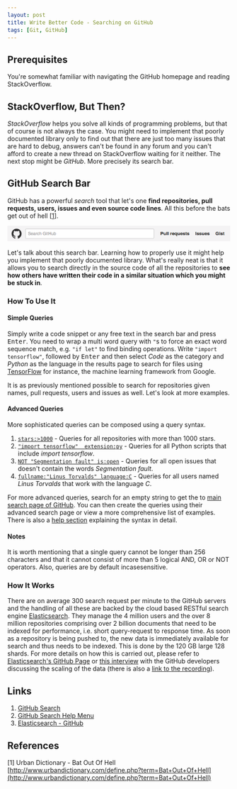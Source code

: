 ```yaml
---
layout: post
title: Write Better Code - Searching on GitHub
tags: [Git, GitHub]
---
```


## Prerequisites
You're somewhat familiar with navigating the GitHub homepage and reading StackOverflow.

## StackOverflow, But Then?
*StackOverflow* helps you solve all kinds of programming problems, but that of course is not always the case. You might need to implement that poorly documented library only to find out that there are just too many issues that are hard to debug, answers can't be found in any forum and you can't afford to create a new thread on StackOverflow waiting for it neither. The next stop might be *GitHub*. More precisely its search bar.

## GitHub Search Bar
GitHub has a powerful *search* tool that let's one **find repositories, pull requests, users, issues and even source code lines**. All this before the bats get out of hell [[1](#references)].

![GitHubSearchBar](/assets/2015-12-18-searchbar.png)

Let's talk about this search bar. Learning how to properly use it might help you implement that poorly documented library. What's really neat is that it allows you to search directly in the source code of all the repositories to **see how others have written their code in a similar situation which you might be stuck in**.

### How To Use It

#### Simple Queries
Simply write a code snippet or any free text in the search bar and press <kbd>Enter</kbd>. You need to wrap a multi word query with `"`s to force an exact word sequence match, e.g. `"if let"` to find binding operations. Write `"import tensorflow"`, followed by <kbd>Enter</kbd> and then select *Code* as the category and *Python* as the language in the results page to search for files using [TensorFlow](https://www.tensorflow.org) for instance, the machine learning framework from Google.

It is as previously mentioned possible to search for repositories given names, pull requests, users and issues as well. Let's look at more examples.

#### Advanced Queries
More sophisticated queries can be composed using a query syntax.

1. [`stars:>1000`](https://github.com/search?q=stars%3A%3E1000&s=updated&type=Repositories) - Queries for all repositories with more than 1000 stars.
2. [`"import tensorflow"  extension:py`](https://github.com/search?utf8=✓&q=%22import+tensorflow%22++extension%3Apy&type=Code&ref=searchresults) - Queries for all Python scripts that include *import tensorflow*.
3. [`NOT "Segmentation fault" is:open`](https://github.com/search?utf8=✓&q=NOT+%22segmentation+fault%22+is%3Aopen) - Queries for all open issues that doesn't contain the words *Segmentation fault*.
4. [`fullname:"Linus Torvalds" language:C`](https://github.com/search?utf8=✓&q=fullname%3A%22Linus+Torvalds%22+language%3AC&type=Users&ref=searchresults) - Queries for all users named *Linus Torvalds* that work with the language *C*.

For more advanced queries, search for an empty string to get the to [main search page of GitHub](https://github.com/search). You can then create the queries using their advanced search page or view a more comprehensive list of examples. There is also a [help section](https://help.github.com/categories/search/) explaining the syntax in detail.

#### Notes
It is worth mentioning that a single query cannot be longer than 256 characters and that it cannot consist of more than 5 logical AND, OR or NOT operators. Also, queries are by default incasesensitive.

### How It Works
There are on average 300 search request per minute to the GitHub servers and the handling of all these are backed by the cloud based RESTful search engine [Elasticsearch](https://www.elastic.co/use-cases/github). They manage the 4 million users and the over 8 million repositories comprising over 2 billion documents that need to be indexed for performance, i.e. short query-request to response time. As soon as a repository is being pushed to, the new data is immediately available for search and thus needs to be indexed. This is done by the 120 GB large 128 shards. For more details on how this is carried out, please refer to [Elasticsearch's GitHub Page](https://www.elastic.co/use-cases/github) or [this interview](http://exploringelasticsearch.com/github_interview.html#ch-githubinterview) with the GitHub developers discussing the scaling of the data (there is also a [link to the recording](https://soundcloud.com/andrewvc-1/github-interview-edited)).

## Links
1. [GitHub Search](https://github.com/search)
2. [GitHub Search Help Menu](https://help.github.com/categories/search/)
3. [Elasticsearch - GitHub](https://www.elastic.co/use-cases/github)

## References
[1] Urban Dictionary - Bat Out Of Hell [http://www.urbandictionary.com/define.php?term=Bat+Out+Of+Hell](http://www.urbandictionary.com/define.php?term=Bat+Out+Of+Hell)
